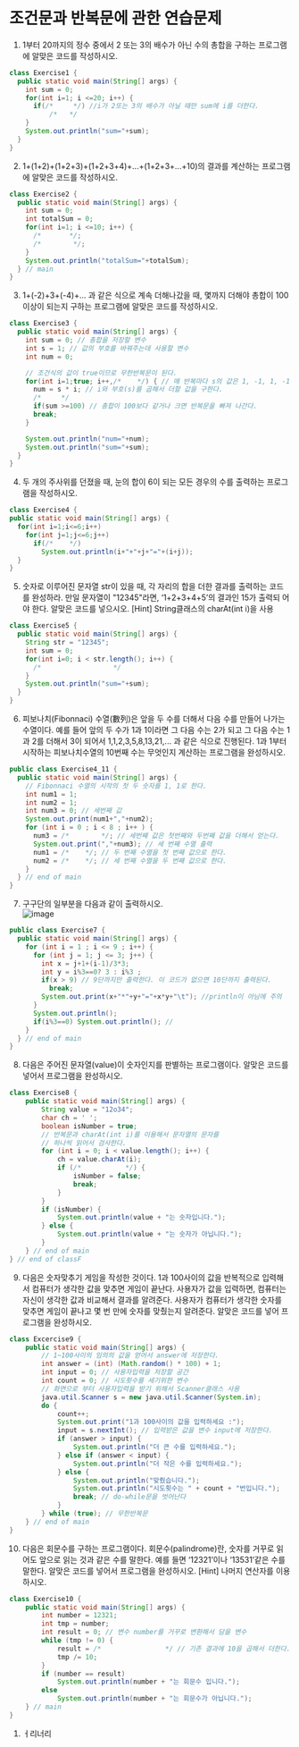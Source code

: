 # 조건문과 반복문에 관한 연습문제
1. 1부터 20까지의 정수 중에서 2 또는 3의 배수가 아닌 수의 총합을 구하는 프로그램에 알맞은 코드를 작성하시오.
```java
class Exercise1 {
  public static void main(String[] args) {
    int sum = 0;
    for(int i=1; i <=20; i++) {
      if(/*     */) //i가 2또는 3의 배수가 아닐 때만 sum에 i를 더한다.
          /*   */   
    }
    System.out.println("sum="+sum);
  } 
}
```
2. 1+(1+2)+(1+2+3)+(1+2+3+4)+...+(1+2+3+...+10)의 결과를 계산하는 프로그램에 알맞은 코드를 작성하시오.
```java
class Exercise2 {
  public static void main(String[] args) {
    int sum = 0;
    int totalSum = 0;
    for(int i=1; i <=10; i++) {
      /*       */;
      /*        */;
    }
    System.out.println("totalSum="+totalSum);
  } // main
}
```
3. 1+(-2)+3+(-4)+... 과 같은 식으로 계속 더해나갔을 때, 몇까지 더해야 총합이 100이상이 되는지 구하는 프로그램에 알맞은 코드를 작성하시오.
```java
class Exercise3 {
  public static void main(String[] args) {
    int sum = 0; // 총합을 저장할 변수
    int s = 1; // 값의 부호를 바꿔주는데 사용할 변수
    int num = 0;

    // 조건식의 값이 true이므로 무한반복문이 된다.
    for(int i=1;true; i++,/*    */) { // 매 반복마다 s의 값은 1, -1, 1, -1...
      num = s * i; // i와 부호(s)를 곱해서 더할 값을 구한다.
      /*     */
      if(sum >=100) // 총합이 100보다 같거나 크면 반복문을 빠져 나간다.
      break;
    }

    System.out.println("num="+num);
    System.out.println("sum="+sum);
  } 
}
```
4. 두 개의 주사위를 던졌을 때, 눈의 합이 6이 되는 모든 경우의 수를 출력하는 프로그램을 작성하시오.
```java
class Exercise4 {
public static void main(String[] args) {
  for(int i=1;i<=6;i++)
    for(int j=1;j<=6;j++)
      if(/*    */)
        System.out.println(i+"+"+j+"="+(i+j));
  }
}
```
5. 숫자로 이루어진 문자열 str이 있을 때, 각 자리의 합을 더한 결과를 출력하는 코드를 완성하라. 만일 문자열이 "12345"라면, ‘1+2+3+4+5’의 결과인 15가 출력되
어야 한다. 알맞은 코드를 넣으시오.  [Hint] String클래스의 charAt(int i)을 사용
```java
class Exercise5 {
  public static void main(String[] args) {
    String str = "12345";
    int sum = 0;
    for(int i=0; i < str.length(); i++) {
      /*                  */
    }
    System.out.println("sum="+sum);
  }
}
```
6. 피보나치(Fibonnaci) 수열(數列)은 앞을 두 수를 더해서 다음 수를 만들어 나가는 수열이다. 예를 들어 앞의 두 수가 1과 1이라면 그 다음 수는 2가 되고 그 다음 수는
1과 2를 더해서 3이 되어서 1,1,2,3,5,8,13,21,... 과 같은 식으로 진행된다. 1과 1부터 시작하는 피보나치수열의 10번째 수는 무엇인지 계산하는 프로그램을 완성하시오.
```java
public class Exercise4_11 {
  public static void main(String[] args) {
    // Fibonnaci 수열의 시작의 첫 두 숫자를 1, 1로 한다.
    int num1 = 1;
    int num2 = 1;
    int num3 = 0; // 세번째 값
    System.out.print(num1+","+num2);
    for (int i = 0 ; i < 8 ; i++ ) {
      num3 = /*        */; // 세번째 값은 첫번째와 두번째 값을 더해서 얻는다.
      System.out.print(","+num3); // 세 번째 수열 출력
      num1 = /*    */; // 두 번째 수열을 첫 번째 값으로 한다.
      num2 = /*    */; // 세 번째 수열을 두 번째 값으로 한다.
    }
  } // end of main
}
```
7. 구구단의 일부분을 다음과 같이 출력하시오.  
![image](https://github.com/user-attachments/assets/2ef298ce-1371-4dc0-9840-acf60efcffca)

```java
public class Exercise7 {
  public static void main(String[] args) {
    for (int i = 1 ; i <= 9 ; i++) {
      for (int j = 1; j <= 3; j++) {
        int x = j+1+(i-1)/3*3;
        int y = i%3==0? 3 : i%3 ;
        if(x > 9) // 9단까지만 출력한다. 이 코드가 없으면 10단까지 출력된다.
          break;
        System.out.print(x+"*"+y+"="+x*y+"\t"); //println이 아님에 주의
      }
      System.out.println();
      if(i%3==0) System.out.println(); //
    }
  } // end of main
}
```
8. 다음은 주어진 문자열(value)이 숫자인지를 판별하는 프로그램이다. 알맞은 코드를 넣어서 프로그램을 완성하시오.
```java
class Exercise8 {
    public static void main(String[] args) {
        String value = "12o34";
        char ch = ' ';
        boolean isNumber = true;
        // 반복문과 charAt(int i)를 이용해서 문자열의 문자를
        // 하나씩 읽어서 검사한다.
        for (int i = 0; i < value.length(); i++) {
            ch = value.charAt(i);
            if (/*           */) {
                isNumber = false;
                break;
            }
        }
        if (isNumber) {
            System.out.println(value + "는 숫자입니다.");
        } else {
            System.out.println(value + "는 숫자가 아닙니다.");
        }
    } // end of main
} // end of classF
```
9. 다음은 숫자맞추기 게임을 작성한 것이다. 1과 100사이의 값을 반복적으로 입력해서 컴퓨터가 생각한 값을 맞추면 게임이 끝난다. 사용자가 값을 입력하면, 컴퓨터는 자신이 생각한 값과 비교해서 결과를 알려준다.  사용자가 컴퓨터가 생각한 숫자를 맞추면 게임이 끝나고 몇 번 만에 숫자를 맞췄는지 알려준다. 알맞은 코드를 넣어 프로그램을 완성하시오.
```java
class Excercise9 {
    public static void main(String[] args) {
        // 1~100사이의 임의의 값을 얻어서 answer에 저장한다.
        int answer = (int) (Math.random() * 100) + 1;
        int input = 0; // 사용자입력을 저장할 공간
        int count = 0; // 시도횟수를 세기위한 변수
        // 화면으로 부터 사용자입력을 받기 위해서 Scanner클래스 사용
        java.util.Scanner s = new java.util.Scanner(System.in);
        do {
            count++;
            System.out.print("1과 100사이의 값을 입력하세요 :");
            input = s.nextInt(); // 입력받은 값을 변수 input에 저장한다.
            if (answer > input) {
                System.out.println("더 큰 수를 입력하세요.");
            } else if (answer < input) {
                System.out.println("더 작은 수를 입력하세요.");
            } else {
                System.out.println("맞췄습니다.");
                System.out.println("시도횟수는 " + count + "번입니다.");
                break; // do-while문을 벗어난다
            }
        } while (true); // 무한반복문
    } // end of main
}
```
10. 다음은 회문수를 구하는 프로그램이다. 회문수(palindrome)란, 숫자를 거꾸로 읽어도 앞으로 읽는 것과 같은 수를 말한다.
    예를 들면 ‘12321’이나 ‘13531’같은 수를 말한다.  알맞은 코드를 넣어서 프로그램을 완성하시오. [Hint] 나머지 연산자를 이용하시오.  
```java
class Exercise10 {
    public static void main(String[] args) {
        int number = 12321;
        int tmp = number;
        int result = 0; // 변수 number를 거꾸로 변환해서 담을 변수
        while (tmp != 0) {
            result = /*                */ // 기존 결과에 10을 곱해서 더한다.
            tmp /= 10;
        }
        if (number == result)
            System.out.println(number + "는 회문수 입니다.");
        else
            System.out.println(number + "는 회문수가 아닙니다.");
    } // main
}
```

1. ㅓ리너리
```java
```

